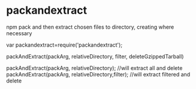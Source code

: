 # packandextract
npm pack and then extract chosen files to directory, creating where necessary

var packandextract=require('packandextract');

packAndExtract(packArg, relativeDirectory, filter, deleteGzippedTarball)

packAndExtract(packArg, relativeDirectory); //will extract all and delete
packAndExtract(packArg, relativeDirectory,filter); //will extract filtered and delete
